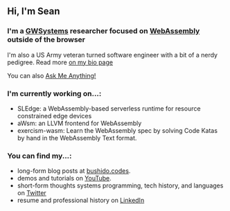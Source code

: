 ## Hi, I'm Sean

### I'm a [GWSystems](https://github.com/gwsystems) researcher focused on [WebAssembly](https://webassembly.org/) outside of the browser

I'm also a US Army veteran turned software engineer with a bit of a nerdy pedigree. Read more [on my bio page](https://github.com/bushidocodes/bushidocodes/blob/master/bio.md)

You can also [Ask Me Anything!](https://github.com/bushidocodes/bushidocodes/blob/master/ama.md)

### I'm currently working on...:
- SLEdge: a WebAssembly-based serverless runtime for resource constrained edge devices
- aWsm: an LLVM frontend for WebAssembly
- exercism-wasm: Learn the WebAssembly spec by solving Code Katas by hand in the WebAssembly Text format. 

### You can find my...:
- long-form blog posts at [bushido.codes](https://www.bushido.codes/).
- demos and tutorials on [YouTube](https://www.youtube.com/user/spmcbride1201).
- short-form thoughts systems programming, tech history, and languages on [Twitter](https://twitter.com/bushidocodes) 
- resume and professional history on [LinkedIn](https://www.linkedin.com/in/bushidocodes/)
